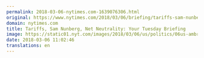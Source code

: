 ```yaml
---
permalink: 2018-03-06-nytimes.com-1639076306.html
original: https://www.nytimes.com/2018/03/06/briefing/tariffs-sam-nunberg-net-neutrality.html?partner=rss&amp;emc=rss
domain: nytimes.com
title: Tariffs, Sam Nunberg, Net Neutrality: Your Tuesday Briefing
image: https://static01.nyt.com/images/2018/03/06/us/politics/06us-ambriefing/06us-ambriefing-mediumThreeByTwo440.jpg
date: 2018-03-06 11:02:46
translations: en
---
```


